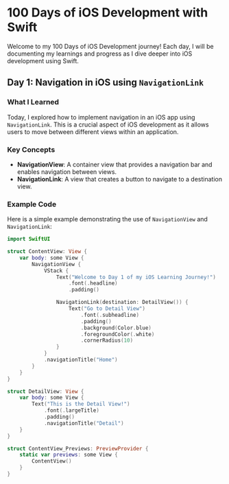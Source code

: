 # 100 Days of iOS Development with Swift

Welcome to my 100 Days of iOS Development journey! Each day, I will be documenting my learnings and progress as I dive deeper into iOS development using Swift. 

## Day 1: Navigation in iOS using `NavigationLink`

### What I Learned
Today, I explored how to implement navigation in an iOS app using `NavigationLink`. This is a crucial aspect of iOS development as it allows users to move between different views within an application.

### Key Concepts
- **NavigationView**: A container view that provides a navigation bar and enables navigation between views.
- **NavigationLink**: A view that creates a button to navigate to a destination view.

### Example Code
Here is a simple example demonstrating the use of `NavigationView` and `NavigationLink`:

```swift
import SwiftUI

struct ContentView: View {
    var body: some View {
        NavigationView {
            VStack {
                Text("Welcome to Day 1 of my iOS Learning Journey!")
                    .font(.headline)
                    .padding()

                NavigationLink(destination: DetailView()) {
                    Text("Go to Detail View")
                        .font(.subheadline)
                        .padding()
                        .background(Color.blue)
                        .foregroundColor(.white)
                        .cornerRadius(10)
                }
            }
            .navigationTitle("Home")
        }
    }
}

struct DetailView: View {
    var body: some View {
        Text("This is the Detail View!")
            .font(.largeTitle)
            .padding()
            .navigationTitle("Detail")
    }
}

struct ContentView_Previews: PreviewProvider {
    static var previews: some View {
        ContentView()
    }
}
